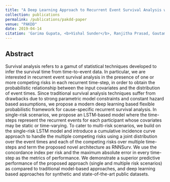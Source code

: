 ```yaml
---
title: "A Deep Learning Approach to Recurrent Event Survival Analysis with Competing Risks"
collection: publications
permalink: /publications/pakdd-paper
venue: "PAKDD"
date: 2019-04-14
citation: 'Garima Gupata, <b>Vishal Sunder</b>, Ranjitha Prasad, Gautam Shroff. <i>The 23rd Pacific-Asia Conference on Knowledge Discovery and Data Mining.</i> <b>PAKDD 2019</b>.'
---  
```


## Abstract
Survival analysis refers to a gamut of statistical techniques developed to infer the survival time from time-to-event data. In particular, we are interested in recurrent event survival analysis in the presence of one or more competing risks in each recurrent time-step, in order to obtain the probabilistic relationship between the input covariates and the distribution of event times. Since traditional survival analysis techniques suffer from drawbacks due to strong parametric model constraints and constant hazard based assumptions, we propose a modern deep learning based flexible probabilistic framework for cause-specific recurrent survival analysis. In single-risk scenarios, we propose an LSTM-based model where the time-steps represent the recurrent events for each participant whose covariates may be static or time-varying. To cater to multi-risk scenarios, we build on the single-risk LSTM model and introduce a cumulative incidence curve approach to handle the multiple competing risks using a joint distribution over the event times and each of the competing risks over multiple time-steps and term the proposed novel architecture as RNNSurv. We use the concordance index per risk and the maximum absolute error in every time-step as the metrics of performance. We demonstrate a superior predictive performance of the proposed approach (single and multiple risk scenarios) as compared to traditional model-based approaches, and deep learning based approaches for synthetic and state-of-the-art public datasets.
